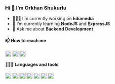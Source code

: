 ### Hi 👋 I’m Orkhan Shukurlu

- 👨🏽‍💻 I’m currently working on **Edumedia**
- 🌱 I’m currently learning **NodeJS** and **ExpressJS**
- 💬 Ask me about **Backend Development**

#### 📫 How to reach me

<a href="https://linkedin.com/in/orkhanshukurlu">
    <img align="left" width="20px" src="https://simpleicons.vercel.app/linkedin/000" />
</a>

<a href="https://t.me/orkhanshukurlu">
    <img align="left" width="20px" src="https://simpleicons.vercel.app/telegram/000" />
</a>

<a href="https://twitter.com/orkhanshukur">
    <img align="left" width="20px" src="https://simpleicons.vercel.app/twitter/000" />
</a>

<br>

#### 👨🏻‍💻 Languages and tools

<img align="left" width="20px" src="https://simpleicons.vercel.app/php/000">
<img align="left" width="20px" src="https://simpleicons.vercel.app/laravel/000">
<img align="left" width="20px" src="https://simpleicons.vercel.app/mysql/000">
<img align="left" width="20px" src="https://simpleicons.vercel.app/postgresql/000">
<img align="left" width="20px" src="https://simpleicons.vercel.app/javascript/000">
<img align="left" width="20px" src="https://simpleicons.vercel.app/jquery/000">
<img align="left" width="20px" src="https://simpleicons.vercel.app/linux/000">
